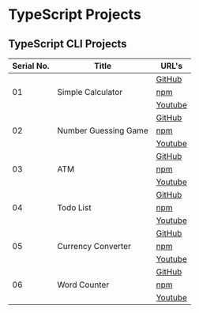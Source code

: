 # TypeScript Projects

## TypeScript CLI Projects

<table>
      <thead>
        <tr>
          <th>Serial No.</th>
          <th>Title</th>
          <th>URL's</th>
        </tr>
      </thead>
      <tbody>
      <!-- ***********************01*********************** -->
        <tr>
          <td rowspan="3">01</td>
          <td rowspan="3">Simple Calculator</td>
          <td rowspan="1">
            <a href="https://github.com/hassan-ak/wmd-ts-calculator" target="_blank">GitHub</a>
          </td>
        </tr>
        <tr>
          <td rowspan="1">
            <a href="https://www.npmjs.com/package/wmd-ts-calculator" target="_blank">npm</a>
          </td>
        </tr>
        <tr>
          <td rowspan="1">
            <a href="https://youtu.be/zSN2G2QyPlE" target="_blank">Youtube</a>
          </td>
        </tr>
        <!-- ***********************02*********************** -->
        <tr>
          <td rowspan="3">02</td>
          <td rowspan="3">Number Guessing Game</td>
          <td rowspan="1">
            <a href="https://github.com/hassan-ak/wmd-ts-number-game" target="_blank">GitHub</a>
          </td>
        </tr>
        <tr>
          <td rowspan="1">
            <a href="https://www.npmjs.com/package/wmd-ts-number-game" target="_blank">npm</a>
          </td>
        </tr>
        <tr>
          <td rowspan="1">
            <a href="https://youtu.be/ok95eqjwHj4" target="_blank">Youtube</a>
          </td>
        </tr>
        <!-- ***********************03*********************** -->
        <tr>
          <td rowspan="3">03</td>
          <td rowspan="3">ATM</td>
          <td rowspan="1">
            <a href="https://github.com/hassan-ak/wmd-ts-atm" target="_blank">GitHub</a>
          </td>
        </tr>
        <tr>
          <td rowspan="1">
            <a href="https://www.npmjs.com/package/wmd-ts-atm" target="_blank">npm</a>
          </td>
        </tr>
        <tr>
          <td rowspan="1">
            <a href="https://youtu.be/pcvOqZF_sQs" target="_blank">Youtube</a>
          </td>
        </tr>
        <!-- ***********************04*********************** -->
        <tr>
          <td rowspan="3">04</td>
          <td rowspan="3">Todo List</td>
          <td rowspan="1">
            <a href="https://github.com/hassan-ak/wmd-ts-todo-list" target="_blank">GitHub</a>
          </td>
        </tr>
        <tr>
          <td rowspan="1">
            <a href="https://www.npmjs.com/package/wmd-ts-todo-list" target="_blank">npm</a>
          </td>
        </tr>
        <tr>
          <td rowspan="1">
            <a href="https://youtu.be/2UL1xglz1t4" target="_blank">Youtube</a>
          </td>
        </tr>
        <!-- ***********************05*********************** -->
        <tr>
          <td rowspan="3">05</td>
          <td rowspan="3">Currency Converter</td>
          <td rowspan="1">
            <a href="https://github.com/hassan-ak/wmd-ts-currency-converter" target="_blank">GitHub</a>
          </td>
        </tr>
        <tr>
          <td rowspan="1">
            <a href="https://www.npmjs.com/package/wmd-ts-currency-converter" target="_blank">npm</a>
          </td>
        </tr>
        <tr>
          <td rowspan="1">
            <a href="https://youtu.be/I4Bc8bZMQLE" target="_blank">Youtube</a>
          </td>
        </tr>
        <!-- ***********************06*********************** -->
        <tr>
          <td rowspan="3">06</td>
          <td rowspan="3">Word Counter</td>
          <td rowspan="1">
            <a href="https://github.com/hassan-ak/wmd-ts-word-counter" target="_blank">GitHub</a>
          </td>
        </tr>
        <tr>
          <td rowspan="1">
            <a href="https://www.npmjs.com/package/wmd-ts-word-counter" target="_blank">npm</a>
          </td>
        </tr>
        <tr>
          <td rowspan="1">
            <a href="https://youtu.be/8AD0V1miKjs" target="_blank">Youtube</a>
          </td>
        </tr>
        <!-- ***********************00*********************** -->
      </tbody>
    </table>
  </body>
